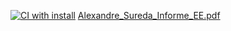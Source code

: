
[![CI with install](https://github.com/Asureda/hartree_fock/actions/workflows/ci_install.yml/badge.svg)](https://github.com/Asureda/hartree_fock/actions/workflows/ci_install.yml)
[Alexandre_Sureda_Informe_EE.pdf](report/Alexandre_Sureda_Informe_EE.pdf)


